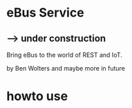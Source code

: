 # eBus Service

## --> under construction

Bring eBus to the world of REST and IoT.

by Ben Wolters and maybe more in future

# howto use

